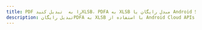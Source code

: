 ---title: PDF را به  تبدیل کنیدXLSB، PDFA به XLSB مبدل رایگان یا Android SDKdescription: تبدیل رایگانPDFA به XLSB با استفاده از Android Cloud APIs & SDK همچنین اسناد PDF را در Cloud ایجاد، ویرایش و رندر کنید.---